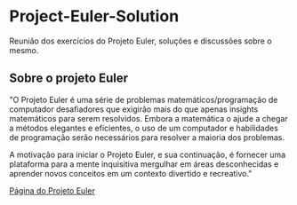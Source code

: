 # Project-Euler-Solution
Reunião dos exercícios do Projeto Euler, soluções e discussões sobre o mesmo. 

## Sobre o projeto Euler 
"O Projeto Euler é uma série de problemas matemáticos/programação de computador desafiadores que exigirão mais do que apenas insights matemáticos para serem resolvidos. Embora a matemática o ajude a chegar a métodos elegantes e eficientes, o uso de um computador e habilidades de programação serão necessários para resolver a maioria dos problemas.

A motivação para iniciar o Projeto Euler, e sua continuação, é fornecer uma plataforma para a mente inquisitiva mergulhar em áreas desconhecidas e aprender novos conceitos em um contexto divertido e recreativo."

[Página do Projeto Euler](https://projecteuler.net/)
